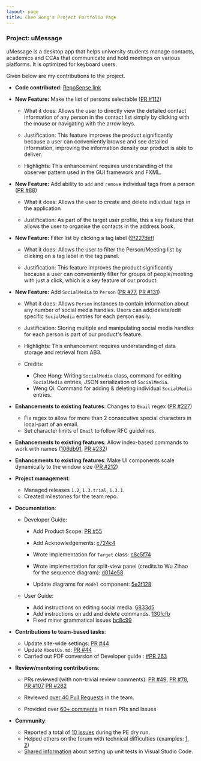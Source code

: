 ```yaml
---
layout: page
title: Chee Hong's Project Portfolio Page
---
```


### Project: uMessage
uMessage is a desktop app that helps university students manage contacts, academics and CCAs that communicate and hold meetings on various platforms. It is optimized for keyboard users.

Given below are my contributions to the project.

* **Code contributed**: [RepoSense link](https://nus-cs2103-ay2122s2.github.io/tp-dashboard/?search=cheehong&sort=groupTitle&sortWithin=title&timeframe=commit&mergegroup=&groupSelect=groupByRepos&breakdown=true&checkedFileTypes=docs~functional-code~test-code~other&since=2022-02-18)


* **New Feature:** Make the list of persons selectable ([PR #112](https://github.com/AY2122S2-CS2103-W16-2/tp/pull/112))

  - What it does: Allows the user to directly view the detailed contact information of any person in the contact list simply by clicking with the mouse or navigating with the arrow keys.

  - Justification: This feature improves the product significantly because a user can conveniently browse and see detailed information, improving the information density our product is able to deliver.

  - Highlights: This enhancement requires understanding of the observer pattern used in the GUI framework and FXML.

* **New Feature:** Add ability to `add` and `remove` individual tags from a person ([PR #88](https://github.com/AY2122S2-CS2103-W16-2/tp/pull/88))
  - What it does: Allows the user to create and delete individual tags in the application

  - Justification: As part of the target user profile, this a key feature that allows the user to organise the contacts in the address book.

* **New Feature:** Filter list by clicking a tag label ([9f227def](https://github.com/AY2122S2-CS2103-W16-2/tp/pull/113/commits/9f227def61b39204dedc367f5bb1327d1fbab419))
  - What it does: Allows the user to filter the Person/Meeting list by clicking on a tag label in the tag panel.

  - Justification: This feature improves the product significantly because a user can conveniently filter for groups of people/meeting with just a click, which is a key feature of our product.

<div style="page-break-after: always;"></div>

* **New Feature:** Add `SocialMedia` to `Person` ([PR #77](https://github.com/AY2122S2-CS2103-W16-2/tp/pull/77), [PR #131](https://github.com/AY2122S2-CS2103-W16-2/tp/pull/131))
  - What it does: Allows `Person` instances to contain information about any number of social media handles. Users can add/delete/edit specific `SocialMedia` entries for each person easily.

  - Justification: Storing multiple and manipulating social media handles for each person is part of our product's feature.

  - Highlights: This enhancement requires understanding of data storage and retrieval from AB3.

  - Credits: 
    - Chee Hong: Writing `SocialMedia` class, command for editing `SocialMedia` entries, JSON serialization of `SocialMedia`.
    - Weng Qi: Command for adding & deleting individual `SocialMedia` entries.


* **Enhancements to existing features**: Changes to `Email` regex ([PR #227](https://github.com/AY2122S2-CS2103-W16-2/tp/pull/227))

  - Fix regex to allow for more than 2 consecutive special characters in local-part of an email.
  - Set character limits of `Email` to follow RFC guidelines.

* **Enhancements to existing features**: Allow index-based commands to work with names ([106db91](https://github.com/AY2122S2-CS2103-W16-2/tp/pull/88/commits/106db91bc80597b9da03dba3c73858fd9b464f38), [PR #232](https://github.com/AY2122S2-CS2103-W16-2/tp/pull/232))


* **Enhancements to existing features**: Make UI components scale dynamically to the window size ([PR #212](https://github.com/AY2122S2-CS2103-W16-2/tp/pull/212))



* **Project management**:
  * Managed releases `1.2`, `1.3.trial`, `1.3.1`.
  * Created milestones for the team repo.

* **Documentation**:
  * Developer Guide:
    * Add Product Scope: [PR #55](https://github.com/AY2122S2-CS2103-W16-2/tp/pull/55)
    * Add Acknowledgements: [c724c4](https://github.com/AY2122S2-CS2103-W16-2/tp/pull/236/commits/c724c4a82e6e68bea84e3ad1c087bc284d15a4bf)
    * Wrote implementation for `Target` class: [c8c5f74](https://github.com/AY2122S2-CS2103-W16-2/tp/pull/236/commits/c8c5f7422268279d07b35ecc46ae9a733232f495)
    * Wrote implementation for split-view panel (credits to Wu Zihao for the sequence diagram): [d014e58](https://github.com/AY2122S2-CS2103-W16-2/tp/pull/236/commits/d014e582f55adab5da42187600024ed0ebb09df6)

    * Update diagrams for `Model` component: [5e3f128](https://github.com/AY2122S2-CS2103-W16-2/tp/pull/236/commits/5e3f12877e18aaa6cc8b94ac73154da096528aba)

  * User Guide:
    * Add instructions on editing social media. [6833d5](https://github.com/AY2122S2-CS2103-W16-2/tp/commit/6833d554602c4ea0725839985c5e5021449e46ad)
    * Add instructions on add and delete commands. [130fcfb](https://github.com/AY2122S2-CS2103-W16-2/tp/pull/88/commits/130fcfb411d526c43b41909772bc801b1e3043bf)
    * Fixed minor grammatical issues [bc8c99](https://github.com/AY2122S2-CS2103-W16-2/tp/commit/bc8c99b7b2f63f1ebd23b621b89312b4b38997b1)

<div style="page-break-after: always;"></div>

* **Contributions to team-based tasks**:
  * Update site-wide settings: [PR #44](https://github.com/AY2122S2-CS2103-W16-2/tp/pull/44)
  * Update `AboutUs.md`: [PR #44](https://github.com/AY2122S2-CS2103-W16-2/tp/pull/44)
  * Carried out PDF conversion of Developer guide : [#PR 263](https://github.com/AY2122S2-CS2103-W16-2/tp/pull/263)

* **Review/mentoring contributions**:
  * PRs reviewed (with non-trivial review comments): [PR #49](https://github.com/AY2122S2-CS2103-W16-2/tp/pull/49), [PR #78](https://github.com/AY2122S2-CS2103-W16-2/tp/pull/78), [PR #107](https://github.com/AY2122S2-CS2103-W16-2/tp/pull/107#discussion_r830948896) [PR #262](https://github.com/AY2122S2-CS2103-W16-2/tp/pull/262)

  * Reviewed [over 40 Pull Requests](https://github.com/AY2122S2-CS2103-W16-2/tp/pulls?q=reviewed-by%3Acheehongw) in the team.

  * Provided over [60+ comments](https://nus-cs2103-ay2122s2.github.io/dashboards/contents/tp-comments.html#74-wong-hong-cheehongw-29-comments) in team PRs and Issues

* **Community**:
  * Reported a total of [10 issues](https://github.com/cheehongw/ped/issues) during the PE dry run.
  * Helped others on the forum with technical difficulties (examples: [1](https://github.com/nus-cs2103-AY2122S2/forum/issues/39#issuecomment-1022044065), [2](https://github.com/nus-cs2103-AY2122S2/forum/issues/31#issuecomment-1020874495)) 
  * [Shared information]((https://github.com/nus-cs2103-AY2122S2/forum/issues/59#issuecomment-1026096429)) about setting up unit tests in Visual Studio Code.
